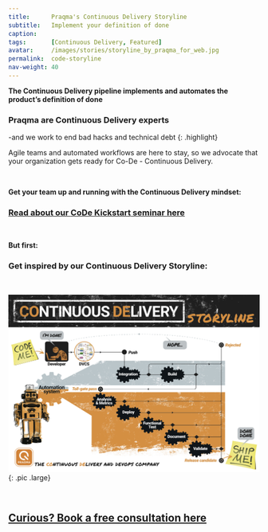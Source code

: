 ```yaml
---
title:      Praqma's Continuous Delivery Storyline
subtitle:   Implement your definition of done
caption:
tags:       [Continuous Delivery, Featured]
avatar:     /images/stories/storyline_by_praqma_for_web.jpg
permalink:  code-storyline
nav-weight: 40
---
```


__The Continuous Delivery pipeline implements and automates the product’s definition of done__

<!--break-->

### Praqma are Continuous Delivery experts
-and we work to end bad hacks and technical debt
{: .highlight}

Agile teams and automated workflows are here to stay, so we advocate that your organization gets ready for Co-De - Continuous Delivery.

<br/>

__Get your team up and running with the Continuous Delivery mindset:__

### [Read about our __CoDe Kickstart__ seminar __here__](http://www.praqma.com/training/code-kickstart/)

 <br/>

__But first:__

### Get inspired by our __Continuous Delivery Storyline:__

<br/>

![Storyline](/images/stories/storyline_by_praqma_for_web.jpg){: .pic .large}



<br/>

## [Curious? Book a free consultation here](http://www.praqma.com/consultation/)

